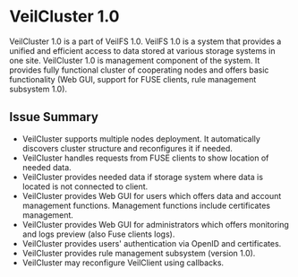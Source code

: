 VeilCluster 1.0
===========

VeilCluster 1.0 is a part of VeilFS 1.0. VeilFS 1.0 is a system that provides a unified and efficient access to data stored at various storage systems in one site. VeilCluster 1.0 is management component of the system. It provides fully functional cluster of cooperating nodes and offers basic functionality (Web GUI, support for FUSE clients, rule management subsystem 1.0).

Issue Summary
-----

* VeilCluster supports multiple nodes deployment. It automatically discovers cluster structure and reconfigures it if needed.
* VeilCluster handles requests from FUSE clients to show location of needed data. 
* VeilCluster provides needed data if storage system where data is located is not connected to client.
* VeilCluster provides Web GUI for users which offers data and account management functions. Management functions include certificates management.
* VeilCluster provides Web GUI for administrators which offers monitoring and logs preview (also Fuse clients logs).
* VeilCluster provides users' authentication via OpenID and certificates.
* VeilCluster provides rule management subsystem (version 1.0).
* VeilCluster may reconfigure VeilClient using callbacks.

